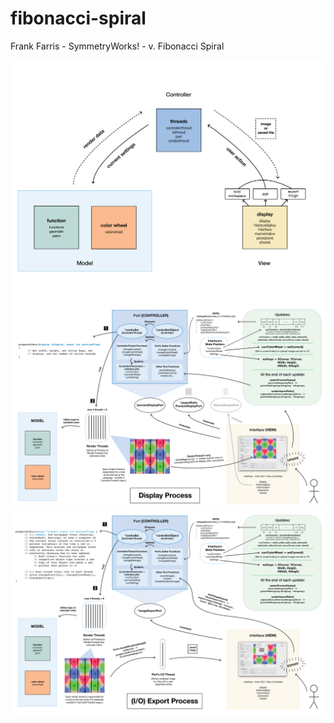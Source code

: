 # fibonacci-spiral
Frank Farris - SymmetryWorks! - v. Fibonacci Spiral

![MVC diagram](https://github.com/liucar/symmetryworks-research-bowdoin/blob/fibonacci-spiral/old_wallgen_diagram.png)  
![Display diagram](https://github.com/liucar/symmetryworks-research-bowdoin/blob/fibonacci-spiral/display_diagram.png)  
![Export diagram](https://github.com/liucar/symmetryworks-research-bowdoin/blob/fibonacci-spiral/export_diagram.png)  
